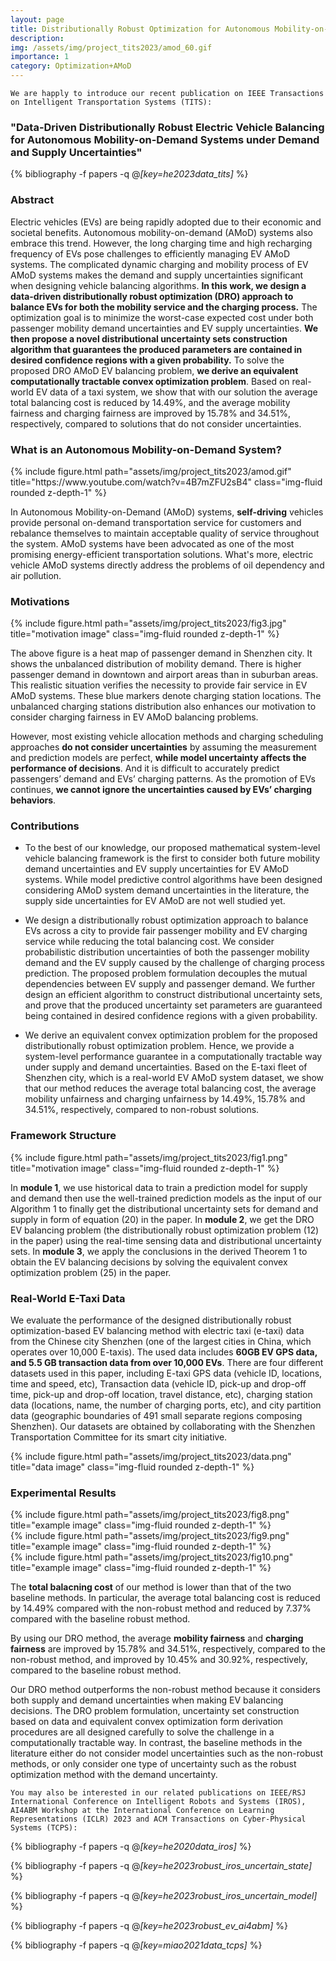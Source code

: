 ```yaml
---
layout: page
title: Distributionally Robust Optimization for Autonomous Mobility-on-Demand Systems
description: 
img: /assets/img/project_tits2023/amod_60.gif
importance: 1
category: Optimization+AMoD
---
```


`We are happly to introduce our recent publication on IEEE Transactions on Intelligent Transportation Systems (TITS):`

### "Data-Driven Distributionally Robust Electric Vehicle Balancing for Autonomous Mobility-on-Demand Systems under Demand and Supply Uncertainties"

<div class="publications">

{% bibliography -f papers -q @*[key=he2023data_tits]* %}

</div>

### Abstract
Electric vehicles (EVs) are being rapidly adopted due to their economic and societal benefits. Autonomous mobility-on-demand (AMoD) systems also embrace this trend. However, the long charging time and high recharging frequency of EVs pose challenges to efficiently managing EV AMoD systems. The complicated dynamic charging and mobility process of EV AMoD systems makes the demand and supply uncertainties significant when designing vehicle balancing algorithms. **In this work, we design a data-driven distributionally robust optimization (DRO) approach to balance EVs for both the mobility service and the charging process.** The optimization goal is to minimize the worst-case expected cost under both passenger mobility demand uncertainties and EV supply uncertainties. **We then propose a novel distributional uncertainty sets construction algorithm that guarantees the produced parameters are contained in desired confidence regions with a given probability.** To solve the proposed DRO AMoD EV balancing problem, **we derive an equivalent computationally tractable convex optimization problem**. Based on real-world EV data of a taxi system, we show that with our solution the average total balancing cost is reduced by 14.49%, and the average mobility fairness and charging fairness are improved by 15.78% and 34.51%, respectively, compared to solutions that do not consider uncertainties.

### What is an Autonomous Mobility-on-Demand System?

<div class="row">
    <div class="col-sm mt-3 mt-md-0">
        {% include figure.html path="assets/img/project_tits2023/amod.gif" title="https://www.youtube.com/watch?v=4B7mZFU2sB4" class="img-fluid rounded z-depth-1" %}
    </div>
</div>

In Autonomous Mobility-on-Demand (AMoD) systems, **self-driving** vehicles provide personal on-demand transportation service for customers and rebalance themselves to maintain acceptable quality of service throughout the system. AMoD systems have been advocated as one of the most promising energy-efficient transportation solutions. What's more, electric vehicle AMoD systems directly address the problems of oil dependency and air pollution.

### Motivations

<div class="row">
    <div class="col-sm mt-3 mt-md-0">
        {% include figure.html path="assets/img/project_tits2023/fig3.jpg" title="motivation image" class="img-fluid rounded z-depth-1" %}
    </div>
</div>

The above figure is a heat map of passenger demand in Shenzhen city. It shows the unbalanced distribution of mobility demand. There is higher passenger demand in downtown and airport areas than in suburban areas. This realistic situation verifies the necessity to provide fair service in EV AMoD systems. These blue markers denote charging station locations. The unbalanced charging stations distribution also enhances our motivation to consider charging fairness in EV AMoD balancing problems.

However, most existing vehicle allocation methods and charging scheduling approaches **do not consider uncertainties** by assuming the measurement and prediction models are perfect, **while model uncertainty affects the performance of decisions**. And it is difficult to accurately predict passengers’ demand and EVs’ charging patterns. As the promotion of EVs continues, **we cannot ignore the uncertainties caused by EVs’ charging behaviors**.

### Contributions

- To the best of our knowledge, our proposed mathematical system-level vehicle balancing framework is the first to consider both future mobility demand uncertainties and EV supply uncertainties for EV AMoD systems. While model predictive control algorithms have been designed considering AMoD system demand uncertainties in the literature, the supply side uncertainties for EV AMoD are not well studied yet.

- We design a distributionally robust optimization approach to balance EVs across a city to provide fair passenger mobility and EV charging service while reducing the total balancing cost. We consider probabilistic distribution uncertainties of both the passenger mobility demand and the EV supply caused by the challenge of charging process prediction. The proposed problem formulation decouples the mutual dependencies between EV supply and passenger demand. We further design an efficient algorithm to construct distributional uncertainty sets, and prove that the produced uncertainty set parameters are guaranteed being contained in desired confidence regions with a given probability.

- We derive an equivalent convex optimization problem for the proposed distributionally robust optimization problem. Hence, we provide a system-level performance guarantee in a computationally tractable way under supply and demand uncertainties. Based on the E-taxi fleet of Shenzhen city, which is a real-world EV AMoD system dataset, we show that our method reduces the average total balancing cost, the average mobility unfairness and charging unfairness by 14.49%, 15.78% and 34.51%, respectively, compared to non-robust solutions.

### Framework Structure

<!-- <div align="center">
<img src="/assets/img/project_tits2023/fig1.png"  width="90%" height="90%">
</div> -->

<div class="row">
    <div class="col-sm mt-3 mt-md-0">
        {% include figure.html path="assets/img/project_tits2023/fig1.png" title="motivation image" class="img-fluid rounded z-depth-1" %}
    </div>
</div>

In **module 1**, we use historical data to train a prediction model for supply and demand then use the well-trained prediction models as the input of our Algorithm 1 to finally get the distributional uncertainty sets for demand and supply in form of equation (20) in the paper. In **module 2**, we get the DRO EV balancing problem (the distributionally robust optimization problem (12) in the paper) using the real-time sensing data and distributional uncertainty sets. In **module 3**, we apply the conclusions in the derived Theorem 1 to obtain the EV balancing decisions by solving the equivalent convex optimization problem (25) in the paper.

### Real-World E-Taxi Data

We evaluate the performance of the designed distributionally robust optimization-based EV balancing method with electric taxi (e-taxi) data from the Chinese city Shenzhen (one of the largest cities in China, which operates over 10,000 E-taxis). The used data includes **60GB EV GPS data, and 5.5 GB transaction data from over 10,000 EVs**. There are four different datasets used in this paper, including E-taxi GPS data (vehicle ID, locations, time and speed, etc), Transaction data (vehicle ID, pick-up and drop-off time, pick-up and drop-off location, travel distance, etc), charging station data (locations, name, the number of charging ports, etc), and city partition data (geographic boundaries of 491 small separate regions composing Shenzhen). Our datasets are obtained by collaborating with the Shenzhen Transportation Committee for its smart city initiative. 

<div class="row">
    <div class="col-sm mt-3 mt-md-0">
        {% include figure.html path="assets/img/project_tits2023/data.png" title="data image" class="img-fluid rounded z-depth-1" %}
    </div>
</div>

### Experimental Results

<div class="row">
    <div class="col-sm mt-3 mt-md-0">
        {% include figure.html path="assets/img/project_tits2023/fig8.png" title="example image" class="img-fluid rounded z-depth-1" %}
    </div>
    <div class="col-sm mt-3 mt-md-0">
        {% include figure.html path="assets/img/project_tits2023/fig9.png" title="example image" class="img-fluid rounded z-depth-1" %}
    </div>
    <div class="col-sm mt-3 mt-md-0">
        {% include figure.html path="assets/img/project_tits2023/fig10.png" title="example image" class="img-fluid rounded z-depth-1" %}
    </div>
</div>

The **total balacning cost** of our method is lower than that of the two baseline methods. In particular, the average total balancing cost is reduced by 14.49% compared with the non-robust method and reduced by 7.37% compared with the baseline robust method. 

By using our DRO method, the average **mobility fairness** and **charging fairness** are improved by 15.78% and 34.51%, respectively, compared to the non-robust method, and improved by 10.45% and 30.92%, respectively, compared to the baseline robust method. 

Our DRO method outperforms the non-robust method because it considers both supply and demand uncertainties when making EV balancing decisions. The DRO problem formulation, uncertainty set construction based on data and equivalent convex optimization form derivation procedures are all designed carefully to solve the challenge in a computationally tractable way. In contrast, the baseline methods in the literature either do not consider model uncertainties such as the non-robust methods, or only consider one type of uncertainty such as the robust optimization method with the demand uncertainty.


`You may also be interested in our related publications on IEEE/RSJ International Conference on Intelligent Robots and Systems (IROS), AI4ABM Workshop at the International Conference on Learning Representations (ICLR) 2023 and ACM Transactions on Cyber-Physical Systems (TCPS):`

<div class="publications">

{% bibliography -f papers -q @*[key=he2020data_iros]* %}

{% bibliography -f papers -q @*[key=he2023robust_iros_uncertain_state]* %}

{% bibliography -f papers -q @*[key=he2023robust_iros_uncertain_model]* %}

{% bibliography -f papers -q @*[key=he2023robust_ev_ai4abm]* %}

{% bibliography -f papers -q @*[key=miao2021data_tcps]* %}
</div>
